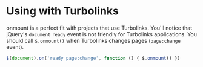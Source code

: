 # Using with Turbolinks

onmount is a perfect fit with projects that use Turbolinks. You'll notice that jQuery's `document` `ready` event is not friendly for Turbolinks applications. You should call `$.onmount()` when Turbolinks changes pages (`page:change` event).

```js
$(document).on('ready page:change', function () { $.onmount() })
```
